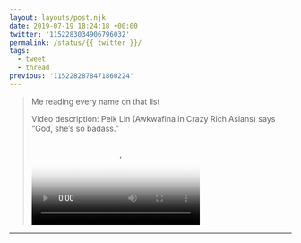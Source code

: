 ```yaml
---
layout: layouts/post.njk
date: 2019-07-19 18:24:18 +00:00
twitter: '1152283034906796032'
permalink: /status/{{ twitter }}/
tags: 
  - tweet
  - thread
previous: '1152282878471860224'
---
```


> Me reading every name on that list 
> 
> <p class="sr-only">Video description: Peik Lin (Awkwafina in Crazy Rich Asians) says “God, she’s so badass.”</p>
> 
> <video controls loop preload="metadata" poster="/img/D_27QcFVUAANv7V.jpg"><source src="/img/1152283034906796032-D_27QcFVUAANv7V.mp4">Your browser does not support the video tag.</video>

---

